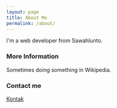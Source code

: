 ```yaml
---
layout: page
title: About Me
permalink: /about/
---
```


I'm a web developer from Sawahlunto.

### More Information

Sometimes doing something in Wikipedia.

### Contact me

[Kontak](https://www.zakiy.my.id/kontak)
